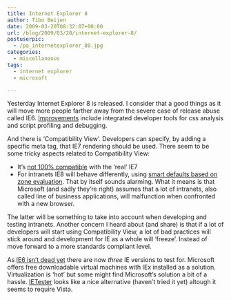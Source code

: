 ```yaml
---
title: Internet Explorer 8
author: Tibo Beijen
date: 2009-03-20T08:32:07+00:00
url: /blog/2009/03/20/internet-explorer-8/
postuserpic:
  - /pa_internetexplorer_80.jpg
categories:
  - miscellaneous
tags:
  - internet explorer
  - microsoft

---
```

Yesterday Internet Explorer 8 is released. I consider that a good things as it will move more people farther away from the severe case of release abuse called IE6. [Improvements][1] include integrated developer tools for css analysis and script profiling and debugging. 

And there is &#8216;Compatibility View&#8217;. Developers can specify, by adding a specific meta tag, that IE7 rendering should be used. There seem to be some tricky aspects related to Compatibility View:

  * It&#8217;s [not 100% compatible][2] with the &#8216;real&#8217; IE7
  * For intranets IE8 will behave differently, using [smart defaults based on zone evaluation][3]. That by itself sounds alarming. What it means is that Microsoft (and sadly they&#8217;re right) assumes that a lot of intranets, also called line of business applications, will malfunction when confronted with a new browser.

The latter will be something to take into account when developing and testing intranets. Another concern I heard about (and share) is that if a lot of developers will start using Compatibility View, a lot of bad practices will stick around and development for IE as a whole will &#8216;freeze&#8217;. Instead of move forward to a more standards compliant level.

As [IE6 isn&#8217;t dead yet][4] there are now _three_ IE versions to test for. Microsoft offers free downloadable virtual machines with IEx installed as a solution. Virtualization is &#8216;hot&#8217; but some might find Microsoft&#8217;s solution a bit of a hassle. [IETester][5] looks like a nice alternative (haven&#8217;t tried it yet) altough it seems to require Vista.

 [1]: http://msdn.microsoft.com/en-us/library/cc288472(VS.85).aspx
 [2]: http://blogs.msdn.com/ie/archive/2009/03/12/site-compatibility-and-ie8.aspx
 [3]: http://blogs.msdn.com/ie/archive/2008/08/27/introducing-compatibility-view.aspx
 [4]: http://www.thecounter.com/stats/2009/February/browser.php
 [5]: http://my-debugbar.com/wiki/IETester/HomePage